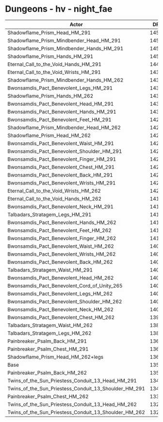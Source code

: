 # Dungeons - hv - night_fae
| Actor | DPS | Increase |
|---|:---:|:---:|
|Shadowflame_Prism_Head_HM_291|14558|7.47%|
|Shadowflame_Prism_Mindbender_Head_HM_291|14557|7.46%|
|Shadowflame_Prism_Mindbender_Hands_HM_291|14550|7.41%|
|Shadowflame_Prism_Hands_HM_291|14545|7.37%|
|Eternal_Call_to_the_Void_Hands_HM_291|14405|6.34%|
|Eternal_Call_to_the_Void_Wrists_HM_291|14340|5.86%|
|Shadowflame_Prism_Mindbender_Hands_HM_262|14337|5.84%|
|Bwonsamdis_Pact_Benevolent_Legs_HM_291|14331|5.80%|
|Shadowflame_Prism_Hands_HM_262|14326|5.76%|
|Bwonsamdis_Pact_Benevolent_Head_HM_291|14325|5.75%|
|Bwonsamdis_Pact_Benevolent_Hands_HM_291|14310|5.64%|
|Bwonsamdis_Pact_Benevolent_Feet_HM_291|14297|5.54%|
|Shadowflame_Prism_Mindbender_Head_HM_262|14297|5.54%|
|Shadowflame_Prism_Head_HM_262|14294|5.52%|
|Bwonsamdis_Pact_Benevolent_Waist_HM_291|14293|5.51%|
|Bwonsamdis_Pact_Benevolent_Shoulder_HM_291|14282|5.43%|
|Bwonsamdis_Pact_Benevolent_Finger_HM_291|14281|5.43%|
|Bwonsamdis_Pact_Benevolent_Chest_HM_291|14246|5.17%|
|Bwonsamdis_Pact_Benevolent_Back_HM_291|14244|5.15%|
|Bwonsamdis_Pact_Benevolent_Wrists_HM_291|14239|5.12%|
|Eternal_Call_to_the_Void_Wrists_HM_262|14200|4.83%|
|Eternal_Call_to_the_Void_Hands_HM_262|14174|4.64%|
|Bwonsamdis_Pact_Benevolent_Neck_HM_291|14170|4.61%|
|Talbadars_Stratagem_Legs_HM_291|14136|4.36%|
|Bwonsamdis_Pact_Benevolent_Hands_HM_262|14122|4.25%|
|Bwonsamdis_Pact_Benevolent_Feet_HM_262|14117|4.22%|
|Bwonsamdis_Pact_Benevolent_Finger_HM_262|14115|4.20%|
|Bwonsamdis_Pact_Benevolent_Waist_HM_262|14090|4.02%|
|Bwonsamdis_Pact_Benevolent_Wrists_HM_262|14087|3.99%|
|Bwonsamdis_Pact_Benevolent_Back_HM_262|14082|3.96%|
|Talbadars_Stratagem_Waist_HM_291|14082|3.96%|
|Bwonsamdis_Pact_Benevolent_Head_HM_262|14080|3.94%|
|Bwonsamdis_Pact_Benevolent_Cord_of_Unity_265|14071|3.88%|
|Bwonsamdis_Pact_Benevolent_Legs_HM_262|14067|3.85%|
|Bwonsamdis_Pact_Benevolent_Shoulder_HM_262|14053|3.74%|
|Bwonsamdis_Pact_Benevolent_Neck_HM_262|14051|3.73%|
|Bwonsamdis_Pact_Benevolent_Chest_HM_262|13989|3.27%|
|Talbadars_Stratagem_Waist_HM_262|13897|2.59%|
|Talbadars_Stratagem_Legs_HM_262|13883|2.49%|
|Painbreaker_Psalm_Back_HM_291|13682|1.00%|
|Painbreaker_Psalm_Chest_HM_291|13631|0.63%|
|Shadowflame_Prism_Head_HM_262+legs|13601|0.41%|
|Base|13546|0.00%|
|Painbreaker_Psalm_Back_HM_262|13533|-0.10%|
|Twins_of_the_Sun_Priestess_Conduit_13_Head_HM_291|13463|-0.61%|
|Twins_of_the_Sun_Priestess_Conduit_13_Shoulder_HM_291|13441|-0.78%|
|Painbreaker_Psalm_Chest_HM_262|13397|-1.10%|
|Twins_of_the_Sun_Priestess_Conduit_13_Head_HM_262|13233|-2.31%|
|Twins_of_the_Sun_Priestess_Conduit_13_Shoulder_HM_262|13230|-2.33%|

